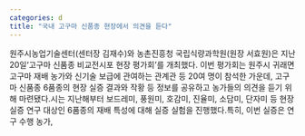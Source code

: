 ```yaml
---
categories: d
title: "국내 고구마 신품종 현장에서 의견을 듣다"
---
```

원주시농업기술센터(센터장 김재수)와 농촌진흥청 국립식량과학원(원장 서효원)은 지난 20일‘고구마 신품종 비교전시포 현장 평가회’를 개최했다. 이번 평가회는 원주시 귀래면 고구마 재배 농가와 신기술 보급에 관여하는 관계관 등 20여 명이 참석한 가운데, 고구마 신품종 6품종의 현장 실증 결과와 작황 등 정보를 공유하고 농가들의 의견을 듣기 위해 마련됐다.시는 지난해부터 보드레미, 풍원미, 호감미, 진율미, 소담미, 단자미 등 현장 실증 연구 대상인 6품종의 재배 특성에 대해 실증 실험을 진행했다.특히, 이번 실증은 연구 수행 농가,